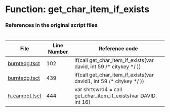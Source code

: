# Function: get_char_item_if_exists 
### References in the original script files

#

| File | Line Number | Reference code |
| --- | --- | --- |
| [burntedg.tsct](../../../out/burntedg.tsct#L102) | 102 | if(call get_char_item_if_exists(var david, int 59 /* citykey */ )) |
| [burntedg.tsct](../../../out/burntedg.tsct#L439) | 439 | if(call get_char_item_if_exists(var david1, int 59 /* citykey */ )) |
| [h_campbt.tsct](../../../out/h_campbt.tsct#L444) | 444 | var shrtswrd4 = call get_char_item_if_exists(var DAVID, int 16) |
